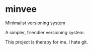# minvee
Minimalist versioning system

A simpler, friendler versioning system.

This project is therapy for me. I hate git.
